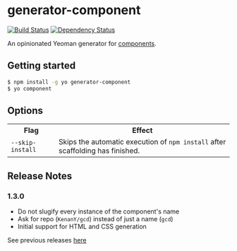 # generator-component

[![Build Status](https://secure.travis-ci.org/KenanY/generator-component.png?branch=master)](https://travis-ci.org/KenanY/generator-component)
[![Dependency Status](https://gemnasium.com/KenanY/generator-component.png)](https://gemnasium.com/KenanY/generator-component)

An opinionated Yeoman generator for [components](https://github.com/component).

## Getting started

``` bash
$ npm install -g yo generator-component
$ yo component
```

## Options

<table>
  <tr>
    <th>Flag</th>
    <th>Effect</th>
  </tr>
  <tr>
    <td><code>--skip-install</code></td>
    <td>Skips the automatic execution of <code>npm install</code> after scaffolding has finished.</td>
  </tr>
</table>

## Release Notes

### 1.3.0

- Do not slugify every instance of the component's name
- Ask for repo (`KenanY/gcd`) instead of just a name (`gcd`)
- Initial support for HTML and CSS generation

See previous releases [here](https://github.com/KenanY/generator-component/wiki/Changelog)